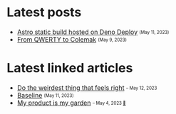 # Latest posts

- [Astro static build hosted on Deno Deploy](https://appjeniksaan.nl/posts/astro-static-build-hosted-on-deno-deploy/)
  <sub><sup>(May 11, 2023)</sup></sub>
- [From QWERTY to Colemak](https://appjeniksaan.nl/posts/colemak/)
  <sub><sup>(May 9, 2023)</sup></sub>

# Latest linked articles

- [Do the weirdest thing that feels right](https://charliebecker.substack.com/p/do-the-weirdest-thing-that-feels)
  <sub><sup>– May 12, 2023</sup></sub>
- [Baseline](https://web.dev/baseline/)
  <sub><sup>(May 11, 2023)</sup></sub>
- [My product is my garden](https://herman.bearblog.dev/my-product-is-my-garden/)
  <sub><sup>– May 4, 2023 [📎](https://appjeniksaan.nl/linked/my-product-is-my-garden/)</sup></sub>
